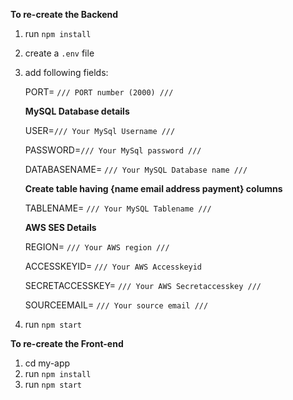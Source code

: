 
__To re-create the Backend__
1. run `npm install`
2. create a `.env` file
3. add following fields:

    PORT= `/// PORT number (2000) /// `

    __MySQL Database details__

    USER=`/// Your MySql Username ///`

    PASSWORD=`/// Your MySql password ///`

    DATABASENAME= `/// Your MySQL Database name ///`

    __Create table having {name email address payment} columns__

    TABLENAME= `/// Your MySQL Tablename ///`

    __AWS SES Details__

    REGION= `/// Your AWS region ///`

    ACCESSKEYID= `/// Your AWS Accesskeyid`

    SECRETACCESSKEY= `/// Your AWS Secretaccesskey ///`

    SOURCEEMAIL= `/// Your source email ///`


4. run `npm start`
     
     
 
__To re-create the Front-end__
1. cd my-app
1. run `npm install`
3. run `npm start`
     
